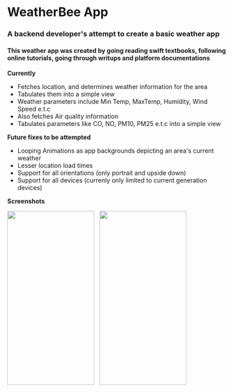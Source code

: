 # WeatherBee App

### A backend developer's attempt to create a basic weather app
#### This weather app was created by going reading swift textbooks, following online tutorials, going through writups and platform documentations

**Currently**

- Fetches location, and determines weather information for the area
- Tabulates them into a simple view
- Weather parameters include Min Temp, MaxTemp, Humidity, Wind Speed e.t.c
- Also fetches Air quality information
- Tabulates parameters like CO, NO, PM10, PM25 e.t.c into a simple view


**Future fixes to be attempted**

- Looping Animations as app backgrounds depicting an area's current weather
- Lesser location load times
- Support for all orientations (only portrait and upside down)
- Support for all devices (currenly only limited to current generation devices)

**Screenshots**

<p float=left>
<img src='https://user-images.githubusercontent.com/6836102/175785026-e503392b-8905-4094-aae8-599c95eaefdf.PNG' width="200" height="400">&nbsp;&nbsp;
<img src='https://user-images.githubusercontent.com/6836102/175785030-4863ce0c-d3ee-4282-915f-c3933f05f03f.jpeg' width="200" height="400">
</p>
